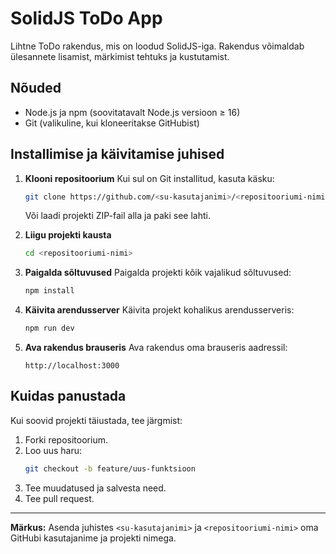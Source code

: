 # SolidJS ToDo App

Lihtne ToDo rakendus, mis on loodud SolidJS-iga. Rakendus võimaldab ülesannete lisamist, märkimist tehtuks ja kustutamist.

## Nõuded

- Node.js ja npm (soovitatavalt Node.js versioon ≥ 16)
- Git (valikuline, kui kloneeritakse GitHubist)

## Installimise ja käivitamise juhised

1. **Klooni repositoorium**
   Kui sul on Git installitud, kasuta käsku:
   ```bash
   git clone https://github.com/<su-kasutajanimi>/<repositooriumi-nimi>.git
   ```
   Või laadi projekti ZIP-fail alla ja paki see lahti.

2. **Liigu projekti kausta**
   ```bash
   cd <repositooriumi-nimi>
   ```

3. **Paigalda sõltuvused**
   Paigalda projekti kõik vajalikud sõltuvused:
   ```bash
   npm install
   ```

4. **Käivita arendusserver**
   Käivita projekt kohalikus arendusserveris:
   ```bash
   npm run dev
   ```

5. **Ava rakendus brauseris**
   Ava rakendus oma brauseris aadressil:
   ```
   http://localhost:3000
   ```

## Kuidas panustada

Kui soovid projekti täiustada, tee järgmist:

1. Forki repositoorium.
2. Loo uus haru:
   ```bash
   git checkout -b feature/uus-funktsioon
   ```
3. Tee muudatused ja salvesta need.
4. Tee pull request.

---

**Märkus:** Asenda juhistes `<su-kasutajanimi>` ja `<repositooriumi-nimi>` oma GitHubi kasutajanime ja projekti nimega.


